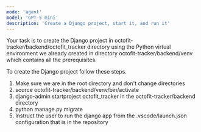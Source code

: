 ```yaml
---
mode: 'agent'
model: 'GPT-5 mini'
description: 'Create a Django project, start it, and run it'
---
```


Your task is to create the Django project in octofit-tracker/backend/octofit_tracker directory using the Python
virtual environment we already created in directory octofit-tracker/backend/venv which contains all the prerequisites.


To create the Django project follow these steps.
1. Make sure we are in the root directory and don't change directories
2. source octofit-tracker/backend/venv/bin/activate
3. django-admin startproject octofit_tracker in the octofit-tracker/backend directory
4. python manage.py migrate
5. Instruct the user to run the django app from the .vscode/launch.json configuration that is in the repository
